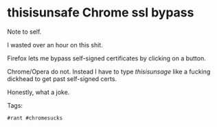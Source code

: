 # thisisunsafe Chrome ssl bypass

Note to self.

I wasted over an hour on this shit.

Firefox lets me bypass self-signed certificates by clicking on a button.

Chrome/Opera do not. Instead I have to type *thisisunsage* like a fucking
dickhead to get past self-signed certs.

Honestly, what a joke.

Tags:

    #rant #chromesucks

